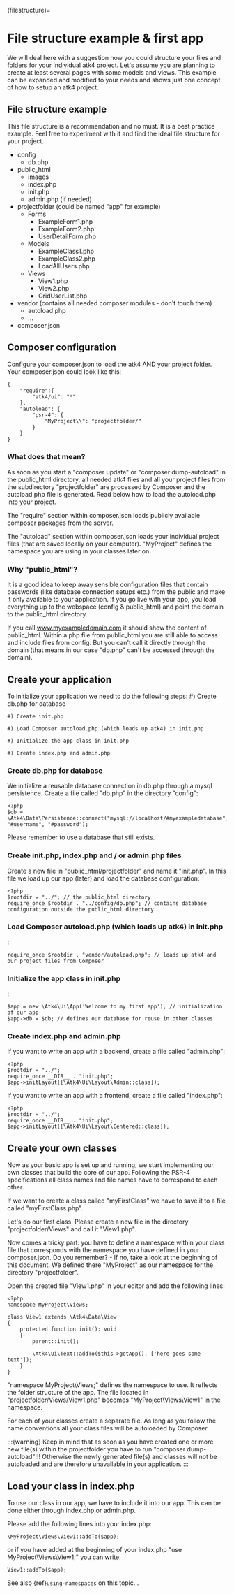 (filestructure)=

# File structure example & first app

We will deal here with a suggestion how you could structure your files and folders for your individual atk4 project.
Let's assume you are planning to create at least several pages with some models and views. This example can be expanded
and modified to your needs and shows just one concept of how to setup an atk4 project.

## File structure example

This file structure is a recommendation and no must. It is a best practice example.
Feel free to experiment with it and find the ideal file structure for your project.

* config
  * db.php
* public_html
  * images
  * index.php
  * init.php
  * admin.php (if needed)
* projectfolder (could be named "app" for example)
  * Forms
    * ExampleForm1.php
    * ExampleForm2.php
    * UserDetailForm.php
  * Models
    * ExampleClass1.php
    * ExampleClass2.php
    * LoadAllUsers.php
  * Views
    * View1.php
    * View2.php
    * GridUserList.php
* vendor (contains all needed composer modules - don't touch them)
  * autoload.php
  * ...
* composer.json

## Composer configuration

Configure your composer.json to load the atk4 AND your project folder.
Your composer.json could look like this:

```
{
    "require":{
        "atk4/ui": "*"
    },
    "autoload": {
        "psr-4": {
            "MyProject\\": "projectfolder/"
        }
    }
}
```

### What does that mean?

As soon as you start a "composer update" or "composer dump-autoload" in the public_html directory, all needed atk4 files
and all your project files from the subdirectory "projectfolder" are processed by Composer and the autoload.php file is generated.
Read below how to load the autoload.php into your project.

The "require" section within composer.json loads publicly available composer packages from the server.

The "autoload" section within composer.json loads your individual project files (that are saved locally on your computer).
"MyProject" defines the namespace you are using in your classes later on.

### Why "public_html"?

It is a good idea to keep away sensible configuration files that contain passwords (like database connection setups etc.)
from the public and make it only available to your application.
If you go live with your app, you load everything up to the webspace (config & public_html) and point the domain to the
public_html directory.

If you call www.myexampledomain.com it should show the content of public_html.
Within a php file from public_html you are still able to access and include files from config.
But you can't call it directly through the domain (that means in our case "db.php" can't be accessed through the domain).

## Create your application

To initialize your application we need to do the following steps:
    #) Create db.php for database

    #) Create init.php

    #) Load Composer autoload.php (which loads up atk4) in init.php

    #) Initialize the app class in init.php

    #) Create index.php and admin.php

### Create db.php for database

We initialize a reusable database connection in db.php through a mysql persistence.
Create a file called "db.php" in the directory "config":

```
<?php
$db = \Atk4\Data\Persistence::connect("mysql://localhost/#myexampledatabase", "#username", "#password");
```

Please remember to use a database that still exists.

### Create init.php, index.php and / or admin.php files

Create a new file in "public_html/projectfolder" and name it "init.php".
In this file we load up our app (later) and load the database configuration:

```
<?php
$rootdir = "../"; // the public_html directory
require_once $rootdir . "../config/db.php"; // contains database configuration outside the public_html directory
```

### Load Composer autoload.php (which loads up atk4) in init.php

:

```
require_once $rootdir . "vendor/autoload.php"; // loads up atk4 and our project files from Composer
```

### Initialize the app class in init.php

:

```
$app = new \Atk4\Ui\App('Welcome to my first app'); // initialization of our app
$app->db = $db; // defines our database for reuse in other classes
```

### Create index.php and admin.php

If you want to write an app with a backend, create a file called "admin.php":

```
<?php
$rootdir = "../";
require_once __DIR__ . "init.php";
$app->initLayout([\Atk4\Ui\Layout\Admin::class]);
```

If you want to write an app with a frontend, create a file called "index.php":

```
<?php
$rootdir = "../";
require_once __DIR__ . "init.php";
$app->initLayout([\Atk4\Ui\Layout\Centered::class]);
```

## Create your own classes

Now as your basic app is set up and running, we start implementing our own classes that build the core of our app.
Following the PSR-4 specifications all class names and file names have to correspond to each other.

If we want to create a class called "myFirstClass" we have to save it to a file called "myFirstClass.php".

Let's do our first class. Please create a new file in the directory "projectfolder/Views" and call it "View1.php".

Now comes a tricky part: you have to define a namespace within your class file that corresponds with the namespace you have
defined in your composer.json.
Do you remember? - If no, take a look at the beginning of this document. We defined there "MyProject" as our namespace for
the directory "projectfolder".

Open the created file "View1.php" in your editor and add the following lines:

```
<?php
namespace MyProject\Views;

class View1 extends \Atk4\Data\View
{
    protected function init(): void
    {
        parent::init();

        \Atk4\Ui\Text::addTo($this->getApp(), ['here goes some text']);
    }
}
```

"namespace MyProject\Views;" defines the namespace to use. It reflects the folder structure of the app.
The file located in "projectfolder/Views/View1.php" becomes "MyProject\Views\View1" in the namespace.

For each of your classes create a separate file. As long as you follow the name conventions all your class
files will be autoloaded by Composer.

:::{warning}
Keep in mind that as soon as you have created one or more new file(s) within the projectfolder you have to run "composer dump-autoload"!!! Otherwise the newly generated file(s) and classes will not be autoloaded and are therefore unavailable in your application.
:::

## Load your class in index.php

To use our class in our app, we have to include it into our app. This can be done either through index.php or admin.php.

Please add the following lines into your index.php:

```
\MyProject\Views\View1::addTo($app);
```

or if you have added at the beginning of your index.php "use MyProject\Views\View1;" you can write:

```
View1::addTo($app);
```

See also {ref}`using-namespaces` on this topic...
